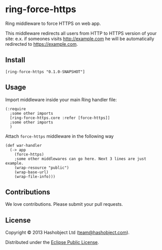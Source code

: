 # ring-force-https

Ring middleware to force HTTPS on web app.

This middleware redirects all users from HTTP to HTTPS version of your site:
e.x. if someones visits http://example.com he will be automatically redirected to https://example.com.

## Install

```
[ring-force-https "0.1.0-SNAPSHOT"]
```

## Usage

Import middleware inside your main Ring handler file:

```
(:require
  ;some other imports
  [ring-force-https.core :refer [force-https]]
  ;some other imports
  )
```

Attach `force-https` middleware in the following way

```
(def war-handler
  (-> app
    (force-https)
    ;some other middlewares can go here. Next 3 lines are just example.
    (wrap-resource "public")
    (wrap-base-url)
    (wrap-file-info)))
```

## Contributions

We love contributions. Please submit your pull requests.


## License

Copyright © 2013 Hashobject Ltd (team@hashobject.com).

Distributed under the [Eclipse Public License](http://opensource.org/licenses/eclipse-1.0).
